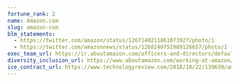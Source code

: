 ```yaml
---
fortune_rank: 2
name: Amazon.com
slug: amazon-com
blm_statements:
  - https://twitter.com/amazon/status/1267140211861073927/photo/1
  - https://twitter.com/amazonnews/status/1268240752989126657/photo/1
exec_team_url: https://ir.aboutamazon.com/officers-and-directors/default.aspx
diversity_inclusion_url: https://www.aboutamazon.com/working-at-amazon/diversity-and-inclusion/our-workforce-data
ice_contract_url: https://www.technologyreview.com/2018/10/22/139639/amazon-is-the-invisible-backbone-behind-ices-immigration-crackdown/
---
```

